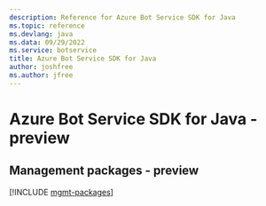 ```yaml
---
description: Reference for Azure Bot Service SDK for Java
ms.topic: reference
ms.devlang: java
ms.data: 09/29/2022
ms.service: botservice
title: Azure Bot Service SDK for Java
author: joshfree
ms.author: jfree
---
```

# Azure Bot Service SDK for Java - preview

## Management packages - preview
[!INCLUDE [mgmt-packages](bot-service-mgmt-index.md)]